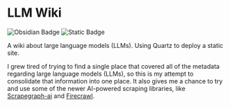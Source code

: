 # LLM Wiki

![Obsidian Badge](https://img.shields.io/badge/Obsidian-7C3AED?logo=obsidian&logoColor=fff&style=flat) ![Static Badge](https://img.shields.io/badge/%F0%9F%AA%B4_Quartz-BF40BF)

A wiki about large language models (LLMs). Using Quartz to deploy a static site.

I grew tired of trying to find a single place that covered all of the metadata regarding large language models (LLMs), so this is my attempt to consolidate that information into one place. It also gives me a chance to try and use some of the newer AI-powered scraping libraries, like [Scrapegraph-ai](https://github.com/VinciGit00/Scrapegraph-ai) and [Firecrawl](https://github.com/mendableai/firecrawl).
